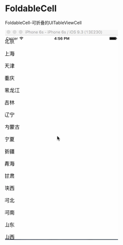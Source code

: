 # FoldableCell
FoldableCell-可折叠的UITableViewCell

![image](https://github.com/zhiyuanFan/FoldableCell/raw/master/FoldableCell.gif)
